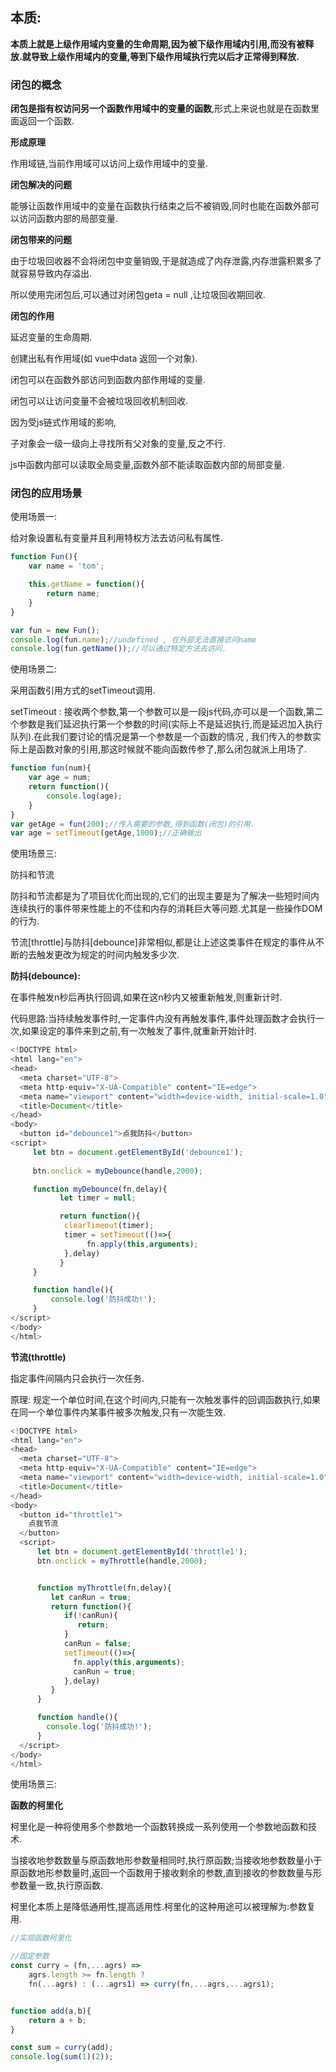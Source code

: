 ## 本质:

**本质上就是上级作用域内变量的生命周期,因为被下级作用域内引用,而没有被释放.就导致上级作用域内的变量,等到下级作用域执行完以后才正常得到释放.**

### 闭包的概念

**闭包是指有权访问另一个函数作用域中的变量的函数**,形式上来说也就是在函数里面返回一个函数.

**形成原理**

作用域链,当前作用域可以访问上级作用域中的变量.

**闭包解决的问题**

能够让函数作用域中的变量在函数执行结束之后不被销毁,同时也能在函数外部可以访问函数内部的局部变量.

**闭包带来的问题**

由于垃圾回收器不会将闭包中变量销毁,于是就造成了内存泄露,内存泄露积累多了就容易导致内存溢出.

所以使用完闭包后,可以通过对闭包geta = null ,让垃圾回收期回收.

**闭包的作用**

延迟变量的生命周期.

创建出私有作用域(如 vue中data 返回一个对象).

闭包可以在函数外部访问到函数内部作用域的变量.

闭包可以让访问变量不会被垃圾回收机制回收.

因为受js链式作用域的影响,

子对象会一级一级向上寻找所有父对象的变量,反之不行.

js中函数内部可以读取全局变量,函数外部不能读取函数内部的局部变量.

### 闭包的应用场景

使用场景一: 

给对象设置私有变量并且利用特权方法去访问私有属性.

```js
function Fun(){
    var name = 'tom';

    this.getName = function(){
        return name;
    }
}

var fun = new Fun();
console.log(fun.name);//undefined , 在外部无法直接访问name
console.log(fun.getName());//可以通过特定方法去访问.
```

使用场景二:

采用函数引用方式的setTimeout调用.

setTimeout : 接收两个参数,第一个参数可以是一段js代码,亦可以是一个函数,第二个参数是我们延迟执行第一个参数的时间(实际上不是延迟执行,而是延迟加入执行队列).在此我们要讨论的情况是第一个参数是一个函数的情况 , 我们传入的参数实际上是函数对象的引用,那这时候就不能向函数传参了,那么闭包就派上用场了.

```js
function fun(num){
    var age = num;
    return function(){
        console.log(age);
    }
}
var getAge = fun(200);//传入需要的参数,得到函数(闭包)的引用.
var age = setTimeout(getAge,1000);//正确输出
```

使用场景三:

防抖和节流

防抖和节流都是为了项目优化而出现的,它们的出现主要是为了解决一些短时间内连续执行的事件带来性能上的不佳和内存的消耗巨大等问题.尤其是一些操作DOM的行为.

节流[throttle]与防抖[debounce]非常相似,都是让上述这类事件在规定的事件从不断的去触发更改为规定的时间内触发多少次.

**防抖(debounce):**

在事件触发n秒后再执行回调,如果在这n秒内又被重新触发,则重新计时.

代码思路:当持续触发事件时,一定事件内没有再触发事件,事件处理函数才会执行一次,如果设定的事件来到之前,有一次触发了事件,就重新开始计时.

```js
<!DOCTYPE html>
<html lang="en">
<head>
  <meta charset="UTF-8">
  <meta http-equiv="X-UA-Compatible" content="IE=edge">
  <meta name="viewport" content="width=device-width, initial-scale=1.0">
  <title>Document</title>
</head>
<body>
  <button id="debounce1">点我防抖</button>
<script>
     let btn = document.getElementById('debounce1');
     
     btn.onclick = myDebounce(handle,2000);

     function myDebounce(fn,delay){
           let timer = null;

           return function(){
            clearTimeout(timer);
            timer = setTimeout(()=>{
                 fn.apply(this,arguments);
            },delay)
           }
     }

     function handle(){
         console.log('防抖成功!');
     }
</script>
</body>
</html>
```

**节流(throttle)**

指定事件间隔内只会执行一次任务.

原理: 规定一个单位时间,在这个时间内,只能有一次触发事件的回调函数执行,如果在同一个单位事件内某事件被多次触发,只有一次能生效.

```js
<!DOCTYPE html>
<html lang="en">
<head>
  <meta charset="UTF-8">
  <meta http-equiv="X-UA-Compatible" content="IE=edge">
  <meta name="viewport" content="width=device-width, initial-scale=1.0">
  <title>Document</title>
</head>
<body>
  <button id="throttle1">
    点我节流
  </button>
  <script>
      let btn = document.getElementById('throttle1');
      btn.onclick = myThrottle(handle,2000);


      function myThrottle(fn,delay){
         let canRun = true;
         return function(){
            if(!canRun){
               return;
            }
            canRun = false;
            setTimeout(()=>{
              fn.apply(this,arguments);
              canRun = true;
            },delay)
         }
      }

      function handle(){
        console.log('防抖成功!');
      }
  </script>
</body>
</html>
```

使用场景三:

**函数的柯里化**

柯里化是一种将使用多个参数地一个函数转换成一系列使用一个参数地函数和技术.

当接收地参数数量与原函数地形参数量相同时,执行原函数;当接收地参数数量小于原函数地形参数量时,返回一个函数用于接收剩余的参数,直到接收的参数数量与形参数量一致,执行原函数.

柯里化本质上是降低通用性,提高适用性.柯里化的这种用途可以被理解为:参数复用.

```js
//实现函数柯里化

//固定参数
const curry = (fn,...agrs) => 
    agrs.length >= fn.length ? 
    fn(...agrs) : (...agrs1) => curry(fn,...agrs,...agrs1);


function add(a,b){
    return a + b;
}

const sum = curry(add);
console.log(sum(1)(2));
```

